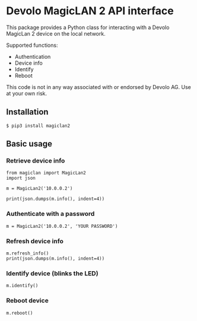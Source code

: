# Devolo MagicLAN 2 API interface

This package provides a Python class for interacting with a Devolo MagicLan 2
device on the local network.

Supported functions:

 - Authentication
 - Device info
 - Identify
 - Reboot

This code is not in any way associated with or endorsed by Devolo AG. Use at
your own risk.

## Installation

````
$ pip3 install magiclan2
````

## Basic usage

### Retrieve device info

````
from magiclan import MagicLan2
import json

m = MagicLan2('10.0.0.2')

print(json.dumps(m.info(), indent=4))
````

### Authenticate with a password

````
m = MagicLan2('10.0.0.2', 'YOUR PASSWORD')
````

### Refresh device info

````
m.refresh_info()
print(json.dumps(m.info(), indent=4))
````

### Identify device (blinks the LED)

````
m.identify()
````

### Reboot device

````
m.reboot()
````
